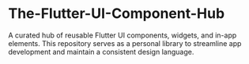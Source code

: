 # The-Flutter-UI-Component-Hub

A curated hub of reusable Flutter UI components, widgets, and in-app elements. This repository serves as a personal library to streamline app development and maintain a consistent design language.
